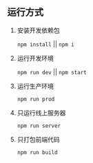 ## 运行方式

1. 安装开发依赖包

    `npm install` || `npm i`

2. 运行开发环境

    `npm run dev` || `npm start`

3. 运行生产环境

    `npm run prod`

4. 只运行线上服务器

    `npm run server`

5. 只打包前端代码

    `npm run build`
